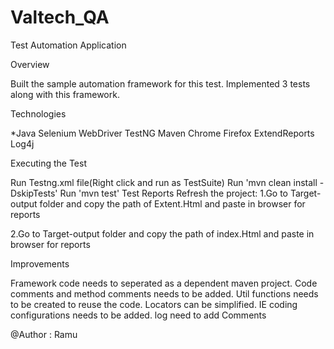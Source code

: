 # Valtech_QA

Test Automation Application

Overview

Built the sample automation framework for this test. Implemented 3 tests along with this framework.



Technologies

*Java
Selenium WebDriver
TestNG
Maven
Chrome
Firefox
ExtendReports
Log4j

Executing the Test

Run Testng.xml file(Right click and run as TestSuite)
Run 'mvn clean install -DskipTests'
Run 'mvn test'
Test Reports
Refresh the project:
1.Go to Target-output folder and copy the path of Extent.Html and paste in browser for reports

2.Go to Target-output  folder and copy the path of index.Html and paste in browser for reports

Improvements

Framework code needs to seperated as a dependent maven project.
Code comments and method comments needs to be added.
Util functions needs to be created to reuse the code.
Locators can be simplified.
IE coding configurations needs to be added.
log need to add
Comments

@Author : Ramu

